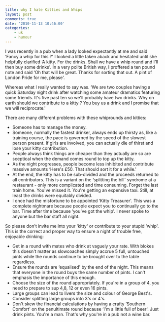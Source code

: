 ```yaml
---
title: why I hate Kitties and Whips
layout: post
comments: true
date: '2010-11-13 10:46:00'
categories:
    - uk
    - humour
---
```


I was recently in a pub when a lady looked expectantly at me and said
‘Fancy a whip for this ?' I looked a little taken aback and hesitated
until she helpfully clarified ‘A kitty. For the drinks. Shall we have a
whip round and I'll then buy some drinks'. In a very polite British way,
I proffered a ten pound note and said ‘Oh that will be great. Thanks for
sorting that out. A pint of London Pride for me, please'.

Whereas what I really wanted to say was. ‘We are two couples having a
quick Saturday night drink after watching some amateur dramatics
featuring some friends. It's five past ten so we'll probably have two
drinks. Why on earth should we contribute to a kitty ? You buy us a
drink and I promise that we will reciprocate.'

There are many different problems with these whiprounds and kitties:

-   Someone has to manage the money.
-   Someone, normally the fastest drinker, always ends up thirsty as,
    like a training course, the pace is governed by the speed of the
    slowest person present. If girls are involved, you can actually die
    of thirst and lose your kitty contribution.
-   People always think things are cheaper than they actually are so are
    sceptical when the demand comes round to top up the kitty.
-   As the night progresses, people become less inhibited and contribute
    massive amounts ‘Here's &pound;50. That should sort it for a while.'
-   At the end, the kitty has to be sub-divided and the proceeds
    returned to all contributors. This is a variant on the ‘splitting
    the bill' syndrome at a restaurant - only more complicated and time
    consuming. Forget the last train home. You've missed it. You're
    getting an expensive taxi. Still, at least the drinks were equitably
    divided.
-   I once had the misfortune to be appointed ‘Kitty Treasurer'. This
    was a complete nightmare because people expect you to continually go
    to the bar. Time after time because ‘you've got the whip'. I never
    spoke to anyone but the bar staff all night.

So please don't invite me into your ‘kitty' or contribute to your stupid
‘whip'. This is the correct and proper way to ensure a night of trouble
free, enjoyable drinking:

-   Get in a round with mates who drink at vaguely your rate. With
    blokes this doesn't matter as slowcoaches simply accrue 5 full,
    untouched pints while the rounds continue to be brought over to the
    table regardless.
-   Ensure the rounds are ‘equalised' by the end of the night. This
    means that everyone in the round buys the same number of pints. I
    can't emphasis the importance of this enough.
-   Choose the size of the round appropriately. If you're in a group of
    4, you need to prepare to sup 4,8, 12 or even 16 pints.
-   Large groups can lead to livers the size and colour of George
    Best's. Consider splitting large groups into 3's or 4's.
-   Don't skew the financial calculations by having a crafty ‘Southern
    Comfort' on the penultimate round because ‘I'm a little full of
    beer'. Just drink pints. You're a man. That's why you're in a pub
    not a wine bar.

